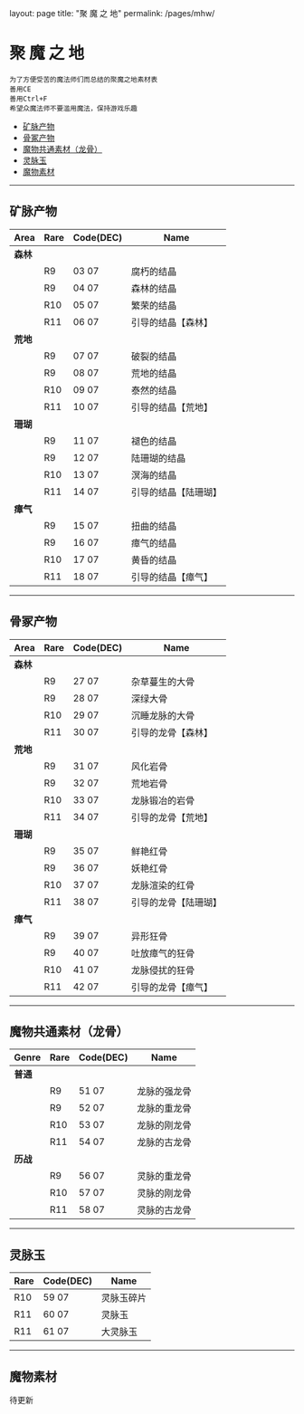 layout: page
title: "聚 魔 之 地"
permalink: /pages/mhw/

# **聚 魔 之 地**

```plain text
为了方便受苦的魔法师们而总结的聚魔之地素材表
善用CE
善用Ctrl+F
希望众魔法师不要滥用魔法，保持游戏乐趣
```

* [矿脉产物](#矿脉产物)
* [骨冢产物](#骨冢产物)
* [魔物共通素材（龙骨）](#魔物共通素材（龙骨）)
* [灵脉玉](#灵脉玉)
* [魔物素材](#魔物素材)

---

## 矿脉产物

Area|Rare|Code(DEC)|Name
----|----|----|----
**森林**|||
||R9|03 07|腐朽的结晶
||R9|04 07|森林的结晶
||R10|05 07|繁荣的结晶
||R11|06 07|引导的结晶【森林】
**荒地**|||
||R9|07 07|破裂的结晶
||R9|08 07|荒地的结晶
||R10|09 07|泰然的结晶
||R11|10 07|引导的结晶【荒地】
**珊瑚**|||
||R9|11 07|褪色的结晶
||R9|12 07|陆珊瑚的结晶
||R10|13 07|溟海的结晶
||R11|14 07|引导的结晶【陆珊瑚】
**瘴气**|||
||R9|15 07|扭曲的结晶
||R9|16 07|瘴气的结晶
||R10|17 07|黄昏的结晶
||R11|18 07|引导的结晶【瘴气】

---

## 骨冢产物

Area|Rare|Code(DEC)|Name
----|----|----|----
**森林**|||
||R9|27 07|杂草蔓生的大骨
||R9|28 07|深绿大骨
||R10|29 07|沉睡龙脉的大骨
||R11|30 07|引导的龙骨【森林】
**荒地**|||
||R9|31 07|风化岩骨
||R9|32 07|荒地岩骨
||R10|33 07|龙脉锻冶的岩骨
||R11|34 07|引导的龙骨【荒地】
**珊瑚**|||
||R9|35 07|鲜艳红骨
||R9|36 07|妖艳红骨
||R10|37 07|龙脉渲染的红骨
||R11|38 07|引导的龙骨【陆珊瑚】
**瘴气**|||
||R9|39 07|异形狂骨
||R9|40 07|吐放瘴气的狂骨
||R10|41 07|龙脉侵扰的狂骨
||R11|42 07|引导的龙骨【瘴气】

---

## 魔物共通素材（龙骨）

Genre|Rare|Code(DEC)|Name
----|----|----|----
**普通**|||
||R9|51 07|龙脉的强龙骨
||R9|52 07|龙脉的重龙骨
||R10|53 07|龙脉的刚龙骨
||R11|54 07|龙脉的古龙骨
**历战**|||
||R9|56 07|灵脉的重龙骨
||R10|57 07|灵脉的刚龙骨
||R11|58 07|灵脉的古龙骨

---

## 灵脉玉

Rare|Code(DEC)|Name
----|----|----
R10|59 07|灵脉玉碎片
R11|60 07|灵脉玉
R11|61 07|大灵脉玉

---

## 魔物素材

待更新